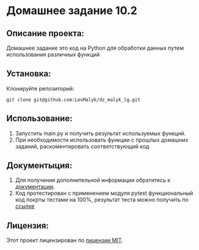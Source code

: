 # Домашнее задание 10.2

## Описание проекта:

Домашнее задание это код на Python для обработки данных путем использования различных функций

## Установка:

Клонируйте репозиторий:

```
git clone git@github.com:LevMalyk/dz_malyk_lg.git
```

## Использование:

1. Запустить main.py и получить результат используемых функций.
2. При необходимости использовать функции с прошлых домашних заданий, раскоментировать соответствующий код

## Документыция:

1. Для получения дополнительной информации обратитесь к [документации](docs/README.md).
2. Код протестирован с применением модуля pytest функциональный код покрты тестами на 100%, 
результат теста можно получить по [ссылке](htmlcov/index.html)  

## Лицензия:

Этот проект лицензирован по [лицензии MIT](LICENSE).